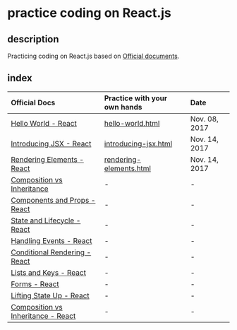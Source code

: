# practice coding on React.js

## description

Practicing coding on React.js based on [Official documents](https://reactjs.org/docs/).

## index

|Official Docs|Practice with your own hands|Date|
|:------------|:---------------------------|:---|
|[Hello World - React](https://reactjs.org/docs/hello-world.html)|[hello-world.html](./hello-world.html)|Nov. 08, 2017|
|[Introducing JSX - React](https://reactjs.org/docs/introducing-jsx.html)|[introducing-jsx.html](./introducing-jsxd.html)|Nov. 14, 2017|
|[Rendering Elements - React](https://reactjs.org/docs/rendering-elements.html)|[rendering-elements.html](./rendering-elements.html)|Nov. 14, 2017|
|[Composition vs Inheritance](https://reactjs.org/docs/composition-vs-inheritance.html)|-|-|
|[Components and Props - React](https://reactjs.org/docs/components-and-props.html)|-|-|
|[State and Lifecycle - React](https://reactjs.org/docs/state-and-lifecycle.html)|-|-|
|[Handling Events - React](https://reactjs.org/docs/handling-events.html)|-|-|
|[Conditional Rendering - React](https://reactjs.org/docs/conditional-rendering.html)|-|-|
|[Lists and Keys - React](https://reactjs.org/docs/lists-and-keys.html)|-|-|
|[Forms - React](https://reactjs.org/docs/forms.html)|-|-|
|[Lifting State Up - React](https://reactjs.org/docs/lifting-state-up.html)|-|-|
|[Composition vs Inheritance - React](https://reactjs.org/docs/composition-vs-inheritance.html)|-|-|
